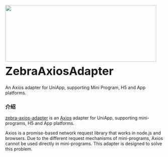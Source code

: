 <div class="zebra-doc-card">
  <div class="zebra-doc-intro">
    <img class="zebra-doc-intro__logo" style="width: 480px; height: 180px;" src="https://assets-1256020106.file.myqcloud.com/zebra-axios/axios-to-uniapp.svg">
    <h2 style="margin: 0; font-size: 36px; line-height: 60px;">ZebraAxiosAdapter</h2>
    <p>An Axios adapter for UniApp, supporting Mini Program, H5 and App platforms.</p>
  </div>
</div>

### 介绍

[zebra-axios-adapter](https://axios.zebraui.com/) is an [Axios](https://axios-http.com/) adapter for UniApp, supporting mini-programs, H5 and App platforms.

Axios is a promise-based network request library that works in node.js and browsers. Due to the different request mechanisms of mini-programs, Axios cannot be used directly in mini-programs. This adapter is designed to solve this problem.